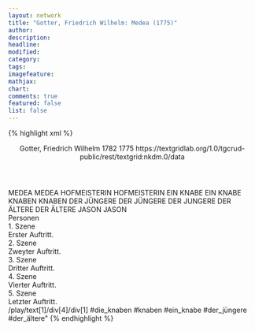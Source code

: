 ```yaml
---
layout: network
title: "Gotter, Friedrich Wilhelm: Medea (1775)"
author:
description:
headline:
modified:
category:
tags:
imagefeature: 
mathjax: 
chart: 
comments: true
featured: false
list: false
---
```

{% highlight xml %}
<?xml-model href="https://raw.githubusercontent.com/DLiNa/project/master/rules/lina.rnc"?><?xml-model href="https://raw.githubusercontent.com/DLiNa/project/master/rules/lina.sch"?>
<play xmlns="http://lina.digital">
  <header>
    <title>Medea</title>
    <subtitle/>
    <genretitle/>
    <author>Gotter, Friedrich Wilhelm</author>
    <date type="print">1782</date>
    <date type="premiere">1775</date>
    <date type="written"/>
    <source>https://textgridlab.org/1.0/tgcrud-public/rest/textgrid:nkdm.0/data</source>
  </header>
  <personae>
    <character>
      <name>MEDEA</name>
      <alias xml:id="medea">
        <name>MEDEA</name>
      </alias>
    </character>
    <character>
      <name>HOFMEISTERIN</name>
      <alias xml:id="hofmeisterin">
        <name>HOFMEISTERIN</name>
      </alias>
    </character>
    <character>
      <name>EIN KNABE</name>
      <alias xml:id="ein_knabe">
        <name>EIN KNABE</name>
      </alias>
    </character>
    <character>
      <name>KNABEN</name>
      <alias xml:id="knaben">
        <name>KNABEN</name>
      </alias>
    </character>
    <character>
      <name>DER JÜNGERE</name>
      <alias xml:id="der_jüngere">
        <name>DER JÜNGERE</name>
      </alias>
      <alias xml:id="der_jungere">
        <name>DER JUNGERE</name>
      </alias>
    </character>
    <character>
      <name>DER ÄLTERE</name>
      <alias xml:id="der_ältere">
        <name>DER ÄLTERE</name>
      </alias>
    </character>
    <character>
      <name>JASON</name>
      <alias xml:id="jason">
        <name>JASON</name>
      </alias>
    </character>
  </personae>
  <text>
    <div>
      <head>Personen</head>
    </div>
    <div>
      <head>1. Szene</head>
      <div>
        <head>Erster Auftritt.</head>
        <sp who="#medea">
          <amount n="1" unit="speech_acts"/>
          <amount n="553" unit="words"/>
          <amount n="3100" unit="chars"/>
        </sp>
      </div>
    </div>
    <div>
      <head>2. Szene</head>
      <div>
        <head>Zweyter Auftritt.</head>
        <sp who="#medea">
          <amount n="1" unit="speech_acts"/>
          <amount n="568" unit="words"/>
          <amount n="3293" unit="chars"/>
        </sp>
      </div>
    </div>
    <div>
      <head>3. Szene</head>
      <div>
        <head>Dritter Auftritt.</head>
        <sp who="#hofmeisterin">
          <amount n="4" unit="speech_acts"/>
          <amount n="82" unit="words"/>
          <amount n="2" unit="lines"/>
          <amount n="446" unit="chars"/>
        </sp>
        <sp who="#ein_knabe">
          <amount n="1" unit="speech_acts"/>
          <amount n="6" unit="words"/>
          <amount n="1" unit="lines"/>
          <amount n="28" unit="chars"/>
        </sp>
        <sp who="#medea">
          <amount n="10" unit="speech_acts"/>
          <amount n="765" unit="words"/>
          <amount n="6" unit="lines"/>
          <amount n="4475" unit="chars"/>
        </sp>
        <sp who="#knaben #ein_knabe #der_jüngere #der_ältere">
          <amount n="1" unit="speech_acts"/>
          <amount n="3" unit="words"/>
          <amount n="1" unit="lines"/>
          <amount n="19" unit="chars"/>
        </sp>
        <sp who="#der_jüngere">
          <amount n="3" unit="speech_acts"/>
          <amount n="22" unit="words"/>
          <amount n="3" unit="lines"/>
          <amount n="123" unit="chars"/>
        </sp>
        <sp who="#der_ältere">
          <amount n="3" unit="speech_acts"/>
          <amount n="22" unit="words"/>
          <amount n="3" unit="lines"/>
          <amount n="116" unit="chars"/>
        </sp>
        <sp who="#der_jungere">
          <amount n="1" unit="speech_acts"/>
          <amount n="5" unit="words"/>
          <amount n="1" unit="lines"/>
          <amount n="27" unit="chars"/>
        </sp>
      </div>
    </div>
    <div>
      <head>4. Szene</head>
      <div>
        <head>Vierter Auftritt.</head>
        <sp who="#medea">
          <amount n="1" unit="speech_acts"/>
          <amount n="191" unit="words"/>
          <amount n="1113" unit="chars"/>
        </sp>
      </div>
    </div>
    <div>
      <head>5. Szene</head>
      <div>
        <head>Letzter Auftritt.</head>
        <sp who="#jason">
          <amount n="9" unit="speech_acts"/>
          <amount n="204" unit="words"/>
          <amount n="7" unit="lines"/>
          <amount n="1134" unit="chars"/>
        </sp>
        <sp who="#medea">
          <amount n="8" unit="speech_acts"/>
          <amount n="41" unit="words"/>
          <amount n="8" unit="lines"/>
          <amount n="229" unit="chars"/>
        </sp>
      </div>
    </div>
  </text>
  <documentation>
    <change n="1" type="expandCollectivePartially" who="peertrilcke">
      <path>/play/text[1]/div[4]/div[1]</path>
      <orig>#die_knaben</orig>
      <corr>#knaben #ein_knabe #der_jüngere #der_ältere"</corr>
      <comment/>
    </change>
  </documentation>  
</play>
{% endhighlight %}